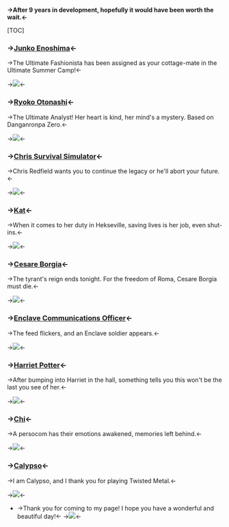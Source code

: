 **->After 9 years in development, hopefully it would have been worth the wait.<-**

[TOC]

### ->[Junko Enoshima](https://files.catbox.moe/m7ef2q.png)<-
->The Ultimate Fashionista has been assigned as your cottage-mate in the Ultimate Summer Camp!<-

->![](https://files.catbox.moe/m7ef2q.png)<-

### ->[Ryoko Otonashi](https://files.catbox.moe/mutgk4.png)<-
->The Ultimate Analyst! Her heart is kind, her mind's a mystery. Based on Danganronpa Zero.<-

->![](https://files.catbox.moe/mutgk4.png)<-

### ->[Chris Survival Simulator](https://files.catbox.moe/n8g506.png)<-
->Chris Redfield wants you to continue the legacy or he'll abort your future.<- 

->![](https://files.catbox.moe/n8g506.png)<-

### ->[Kat](https://files.catbox.moe/qz37sa.png)<-
->When it comes to her duty in Hekseville, saving lives is her job, even shut-ins.<- 

->![](https://files.catbox.moe/qz37sa.png)<-

### ->[Cesare Borgia](https://files.catbox.moe/e0iey5.png)<-
->The tyrant's reign ends tonight. For the freedom of Roma, Cesare Borgia must die.<-

->![](https://files.catbox.moe/e0iey5.png)<-

### ->[Enclave Communications Officer](https://files.catbox.moe/546bgg.png)<-
 ->The feed flickers, and an Enclave soldier appears.<- 

->![](https://files.catbox.moe/546bgg.png)<-

### ->[Harriet Potter](https://files.catbox.moe/jfqnek.png)<-
->After bumping into Harriet in the hall, something tells you this won't be the last you see of her.<-

->![](https://files.catbox.moe/jfqnek.png)<-

### ->[Chi](https://files.catbox.moe/ph3wb8.png)<-
->A persocom has their emotions awakened, memories left behind.<-

->![](https://files.catbox.moe/ph3wb8.png)<-

### ->[Calypso](https://files.catbox.moe/lexqhz.png)<-
->I am Calypso, and I thank you for playing Twisted Metal.<-

->![](https://files.catbox.moe/lexqhz.png)<-

- ->Thank you for coming to my page! I hope you have a wonderful and beautiful day!<-
->![](https://files.catbox.moe/h6g8z6.jpg)<-